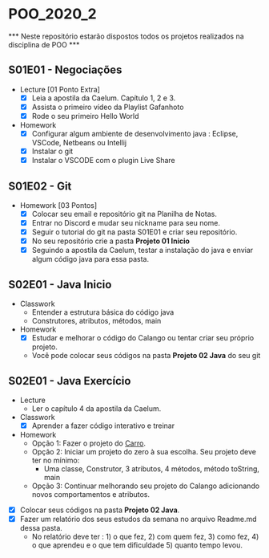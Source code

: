 # POO_2020_2
   ***	Neste repositório estarão dispostos todos os projetos realizados na disciplina de POO ***
   

## S01E01 - Negociações
- Lecture [01 Ponto Extra]
    - [x] Leia a apostila da Caelum. Capítulo 1, 2 e 3.
    - [x] Assista o primeiro vídeo da Playlist Gafanhoto
    - [x] Rode o seu primeiro Hello World

- Homework
    - [x] Configurar algum ambiente de desenvolvimento java : Eclipse, VSCode, Netbeans ou Intellij
    - [x] Instalar o git
    - [x] Instalar o VSCODE com o plugin Live Share

## S01E02 - Git
- Homework [03 Pontos]
    - [x] Colocar seu email e repositório git na Planilha de Notas.
    - [x] Entrar no Discord e mudar seu nickname para seu nome.
    - [x] Seguir o tutorial do git na pasta S01E01 e criar seu repositório.
    - [x] No seu repositório crie a pasta **Projeto 01 Inicio**
    - [x] Seguindo a apostila da Caelum, testar a instalação do java e enviar algum código java para essa pasta.

## S02E01 - Java Inicio
- Classwork
    - Entender a estrutura básica do código java
    - Construtores, atributos, métodos, main
- Homework
    - [x] Estudar e melhorar o código do Calango ou tentar criar seu próprio projeto.
    - Você pode colocar seus códigos na pasta **Projeto 02 Java** do seu git

## S02E01 - Java Exercício
- Lecture
    - Ler o capítulo 4 da apostila da Caelum.
- Classwork
    - [x] Aprender a fazer código interativo e treinar
- Homework
    - Opção 1: Fazer o projeto do [Carro](https://github.com/qxcodepoo/arcade/blob/master/base/002/Readme.md).
    - Opção 2: Iniciar um projeto do zero à sua escolha. Seu projeto deve ter no mínimo:
        - Uma classe, Construtor, 3 atributos, 4 métodos, método toString, main
    - Opção 3: Continuar melhorando seu projeto do Calango adicionando novos comportamentos e atributos. 
- [x] Colocar seus códigos na pasta **Projeto 02 Java**.
- [x] Fazer um relatório dos seus estudos da semana no arquivo Readme.md dessa pasta.
    - No relatório deve ter : 1) o que fez, 2) com quem fez, 3) como fez, 4) o que aprendeu e o que tem dificuldade 5) quanto tempo levou.

